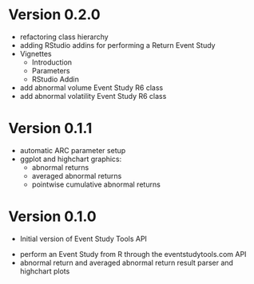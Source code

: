 # Version 0.2.0

- refactoring class hierarchy
- adding RStudio addins for performing a Return Event Study
- Vignettes
  - Introduction
  - Parameters
  - RStudio Addin
- add abnormal volume Event Study R6 class
- add abnormal volatility Event Study R6 class

# Version 0.1.1

- automatic ARC parameter setup
- ggplot and highchart graphics:
  - abnormal returns
  - averaged abnormal returns
  - pointwise cumulative abnormal returns

# Version 0.1.0

* Initial version of Event Study Tools API

- perform an Event Study from R through the eventstudytools.com API
- abnormal return and averaged abnormal return result parser and highchart plots